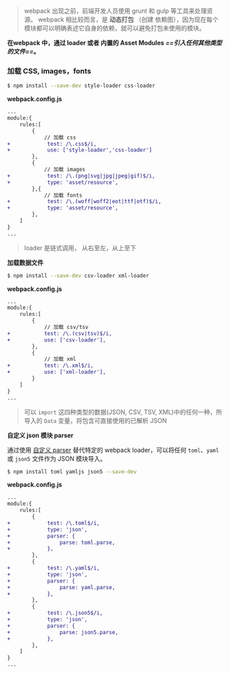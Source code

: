 > webpack 出现之前，前端开发人员使用 grunt 和 gulp 等工具来处理资源。
> webpack 相比较而言，是 **动态打包** （创建 依赖图），因为现在每个模块都可以明确表述它自身的依赖，就可以避免打包未使用的模块。

**在webpack 中，通过 loader 或者 内置的 Asset Modules *==引入任何其他类型的文件==*。**

### **加载 CSS, images，fonts**

```BASH
$ npm install --save-dev style-loader css-loader
```

**webpack.config.js**

```diff
...
module:{
    rules:[
        {
            // 加载 css
+            test: /\.css$/i,
+            use: ['style-loader','css-loader']
        },
        {
            // 加载 images
+            test: /\.(png|svg|jpg|jpeg|gif)$/i,
+            type: 'asset/resource',
        },{
            // 加载 fonts
+            test: /\.(woff|woff2|eot|ttf|otf)$/i,
+            type: 'asset/resource',
        },
    ]
}
...
```

> loader 是链式调用， 从右至左，从上至下

**加载数据文件**

```bash
$ npm install --save-dev csv-loader xml-loader
```

**webpack.config.js**

```diff
...
module:{
    rules:[
        {
            // 加载 csv/tsv
+           test: /\.(csv|tsv)$/i,
+           use: ['csv-loader'],
        },
        {
            // 加载 xml
+           test: /\.xml$/i,
+           use: ['xml-loader'],
        }
    ]
}
...
```

> 可以 `import` 这四种类型的数据(JSON, CSV, TSV, XML)中的任何一种，所导入的 `Data` 变量，将包含可直接使用的已解析 JSON



**自定义 json 模块 parser**

通过使用 [自定义 parser](https://webpack.docschina.org/configuration/module/#ruleparserparse) 替代特定的 webpack loader，可以将任何 `toml`、`yaml` 或 `json5` 文件作为 JSON 模块导入。

```bash
$ npm install toml yamljs json5 --save-dev
```

**webpack.config.js**

```diff
...
module:{
    rules:[
        {
+            test: /\.toml$/i,
+            type: 'json',
+            parser: {
+                parse: toml.parse,
+            },
        },
        {
+            test: /\.yaml$/i,
+            type: 'json',
+            parser: {
+                parse: yaml.parse,
+            },
        },
        {
+            test: /\.json5$/i,
+            type: 'json',
+            parser: {
+                parse: json5.parse,
+            },
        },
    ]
}
...
```

